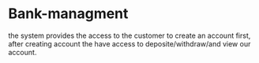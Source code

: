 # Bank-managment

the system provides the access to the customer to create an account first, after creating account the have access to deposite/withdraw/and view our account.
